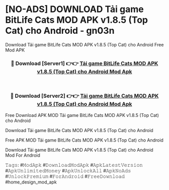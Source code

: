 # [NO-ADS] DOWNLOAD Tải game BitLife Cats MOD APK v1.8.5 (Top Cat) cho Android - gn03n
Download Tải game BitLife Cats MOD APK v1.8.5 (Top Cat) cho Android Free Mod APK

<div align="center">
<h3>🔴 Download [Server1] 👉👉 <a href="https://apk-comot.site?title=Tải_game_BitLife_Cats_MOD_APK_v1.8.5_(Top_Cat)_cho_Android">Tải game BitLife Cats MOD APK v1.8.5 (Top Cat) cho Android Mod Apk</a></h3><br>

<h3>🔴 Download [Server2] 👉👉 <a href="https://apk-comot.site?title=Tải_game_BitLife_Cats_MOD_APK_v1.8.5_(Top_Cat)_cho_Android">Tải game BitLife Cats MOD APK v1.8.5 (Top Cat) cho Android Mod Apk</a></h3>
</div>


Free Download APK MOD Tải game BitLife Cats MOD APK v1.8.5 (Top Cat) cho Android

Download Tải game BitLife Cats MOD APK v1.8.5 (Top Cat) cho Android 

Free APK MOD Tải game BitLife Cats MOD APK v1.8.5 (Top Cat) cho Android 

Download Tải game BitLife Cats MOD APK v1.8.5 (Top Cat) cho Android Mod For Android

𝚃𝚊𝚐𝚜: #𝙼𝚘𝚍𝙰𝚙𝚔 #𝙳𝚘𝚠𝚗𝚕𝚘𝚊𝚍𝙼𝚘𝚍𝙰𝚙𝚔 #𝙰𝚙𝚔𝙻𝚊𝚝𝚎𝚜𝚝𝚅𝚎𝚛𝚜𝚒𝚘𝚗 #𝙰𝚙𝚔𝚄𝚗𝚕𝚒𝚖𝚒𝚝𝚎𝚍𝙼𝚘𝚗𝚎𝚢 #𝙰𝚙𝚔𝚄𝚗𝚕𝚘𝚌𝚔𝙰𝚕𝚕 #𝙰𝚙𝚔𝙽𝚘𝙰𝚍𝚜 #𝚄𝚗𝚕𝚘𝚌𝚔𝙿𝚛𝚎𝚖𝚒𝚞𝚖 #𝙵𝚘𝚛𝙰𝚗𝚍𝚛𝚘𝚒𝚍 #𝙵𝚛𝚎𝚎𝙳𝚘𝚠𝚗𝚕𝚘𝚊𝚍 #home_design_mod_apk